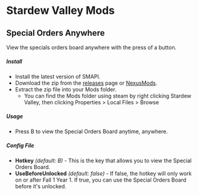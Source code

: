 # Stardew Valley Mods

## Special Orders Anywhere
View the specials orders board anywhere with the press of a button.

##### Install
- Install the latest version of SMAPI.
- Download the zip from the [releases](https://github.com/AcidicNic/StardewValleyMods/releases) page or [NexusMods](https://www.nexusmods.com/stardewvalley/mods/7588).
- Extract the zip file into your Mods folder.
    - You can find the Mods folder using steam by right clicking Stardew Valley, then clicking Properties > Local Files > Browse

##### Usage
 - Press B to view the Special Orders Board anytime, anywhere.

##### Config File
- **Hotkey** *(default: B)* - This is the key that allows you to view the Special Orders Board.
- **UseBeforeUnlocked** *(default: false)* - If false, the hotkey will only work on or after Fall 1 Year 1. If true, you can use the Special Orders Board before it's unlocked.

